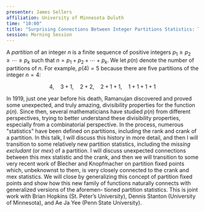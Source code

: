 ```yaml
---
presenter: James Sellers
affiliation: University of Minnesota Duluth
time: "10:00"
title: "Surprising Connections Between Integer Partitions Statistics: The Crank, Minimal Excludant, and Partition Fixed Points"
session: Morning Session
---
```


A _partition_ of an integer $n$ is a finite sequence of positive
integers $p_1 \geq p_2 \geq \cdots \geq p_k$ such that
$n = p_1 + p_2 + \cdots + p_k$. We let $p(n)$ denote the number
of partitions of $n$. For example, $p(4) = 5$ because there are
five partitions of the integer $n = 4$:

$$ 4,\quad 3 + 1,\quad 2 + 2,\quad 2 + 1 + 1,\quad 1 + 1 + 1 + 1  $$

In 1919, just one year before his death, Ramanujan discovered and proved
some unexpected, and truly amazing, divisibility properties for the function
$p(n)$. Since then, several mathematicians have studied $p(n)$
from different perspectives, trying to better understand these divisibility properties, especially from a combinatorial perspective. In the process,
numerous "statistics" have been defined on partitions, including the rank and crank of a
partition. In this talk, I will discuss this history in more detail, and then I will transition to
some relatively new partition statistics, including the _missing excludant_
(or _mex_) of a partition.
I will discuss unexpected connections between this mex statistic and the crank, and
then we will transition to some very recent work of Blecher and Knopfmacher on partition
fixed points which, unbeknownst to them, is very closely connected to the crank and mex
statistics. We will close by generalizing this concept of partition fixed points and show how
this new family of functions naturally connects with generalized versions of the aforemen-
tioned partition statistics. This is joint work with Brian Hopkins (St. Peter’s University),
Dennis Stanton (University of Minnesota), and Ae Ja Yee (Penn State University).